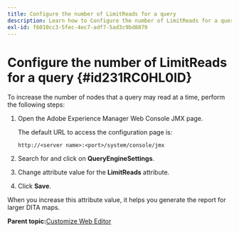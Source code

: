 ```yaml
---
title: Configure the number of LimitReads for a query
description: Learn how to Configure the number of LimitReads for a query
exl-id: f6010cc3-5fec-4ec7-adf7-5ad3c9bd8879
---
```

# Configure the number of LimitReads for a query {#id231RC0HL0ID}

To increase the number of nodes that a query may read at a time, perform the following steps:

1.  Open the Adobe Experience Manager Web Console JMX page.

    The default URL to access the configuration page is:

    ```http
    http://<server name>:<port>/system/console/jmx
    ```

1.  Search for and click on **QueryEngineSettings**.

1.  Change attribute value for the **LimitReads** attribute.

1.  Click **Save**.


When you increase this attribute value, it helps you generate the report for larger DITA maps.

**Parent topic:**[Customize Web Editor](conf-web-editor.md)

